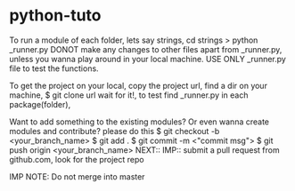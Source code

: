 # python-tuto

To run a module of each folder, lets say strings, cd strings > python _runner.py
DONOT make any changes to other files apart from _runner.py, unless you wanna play around in your local machine.
USE ONLY _runner.py file to test the functions.

To get the project on your local,
copy the project url,
find a dir on your machine,
  $ git clone url
wait for it!,
to test find _runner.py in each package(folder),

Want to add something to the existing modules? Or even wanna create modules and contribute?
please do this
  $ git checkout -b <your_branch_name>
  $ git add .
  $ git commit -m <"commit msg">
  $ git push origin <your_branch_name>
NEXT:: IMP:: submit a pull request from github.com, look for the project repo

IMP NOTE: Do not merge into master
